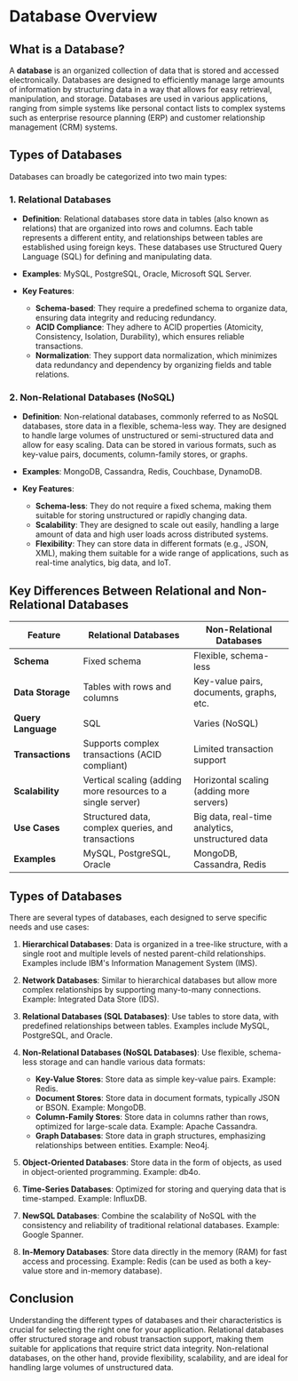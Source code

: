 # Database Overview

## What is a Database?

A **database** is an organized collection of data that is stored and accessed electronically. Databases are designed to efficiently manage large amounts of information by structuring data in a way that allows for easy retrieval, manipulation, and storage. Databases are used in various applications, ranging from simple systems like personal contact lists to complex systems such as enterprise resource planning (ERP) and customer relationship management (CRM) systems.

## Types of Databases

Databases can broadly be categorized into two main types:

### 1. Relational Databases

- **Definition**: Relational databases store data in tables (also known as relations) that are organized into rows and columns. Each table represents a different entity, and relationships between tables are established using foreign keys. These databases use Structured Query Language (SQL) for defining and manipulating data.

- **Examples**: MySQL, PostgreSQL, Oracle, Microsoft SQL Server.

- **Key Features**:
  - **Schema-based**: They require a predefined schema to organize data, ensuring data integrity and reducing redundancy.
  - **ACID Compliance**: They adhere to ACID properties (Atomicity, Consistency, Isolation, Durability), which ensures reliable transactions.
  - **Normalization**: They support data normalization, which minimizes data redundancy and dependency by organizing fields and table relations.

### 2. Non-Relational Databases (NoSQL)

- **Definition**: Non-relational databases, commonly referred to as NoSQL databases, store data in a flexible, schema-less way. They are designed to handle large volumes of unstructured or semi-structured data and allow for easy scaling. Data can be stored in various formats, such as key-value pairs, documents, column-family stores, or graphs.

- **Examples**: MongoDB, Cassandra, Redis, Couchbase, DynamoDB.

- **Key Features**:
  - **Schema-less**: They do not require a fixed schema, making them suitable for storing unstructured or rapidly changing data.
  - **Scalability**: They are designed to scale out easily, handling a large amount of data and high user loads across distributed systems.
  - **Flexibility**: They can store data in different formats (e.g., JSON, XML), making them suitable for a wide range of applications, such as real-time analytics, big data, and IoT.

## Key Differences Between Relational and Non-Relational Databases

| Feature            | Relational Databases                                        | Non-Relational Databases                         |
| ------------------ | ----------------------------------------------------------- | ------------------------------------------------ |
| **Schema**         | Fixed schema                                                | Flexible, schema-less                            |
| **Data Storage**   | Tables with rows and columns                                | Key-value pairs, documents, graphs, etc.         |
| **Query Language** | SQL                                                         | Varies (NoSQL)                                   |
| **Transactions**   | Supports complex transactions (ACID compliant)              | Limited transaction support                      |
| **Scalability**    | Vertical scaling (adding more resources to a single server) | Horizontal scaling (adding more servers)         |
| **Use Cases**      | Structured data, complex queries, and transactions          | Big data, real-time analytics, unstructured data |
| **Examples**       | MySQL, PostgreSQL, Oracle                                   | MongoDB, Cassandra, Redis                        |

## Types of Databases

There are several types of databases, each designed to serve specific needs and use cases:

1. **Hierarchical Databases**: Data is organized in a tree-like structure, with a single root and multiple levels of nested parent-child relationships. Examples include IBM's Information Management System (IMS).

2. **Network Databases**: Similar to hierarchical databases but allow more complex relationships by supporting many-to-many connections. Example: Integrated Data Store (IDS).

3. **Relational Databases (SQL Databases)**: Use tables to store data, with predefined relationships between tables. Examples include MySQL, PostgreSQL, and Oracle.

4. **Non-Relational Databases (NoSQL Databases)**: Use flexible, schema-less storage and can handle various data formats:

   - **Key-Value Stores**: Store data as simple key-value pairs. Example: Redis.
   - **Document Stores**: Store data in document formats, typically JSON or BSON. Example: MongoDB.
   - **Column-Family Stores**: Store data in columns rather than rows, optimized for large-scale data. Example: Apache Cassandra.
   - **Graph Databases**: Store data in graph structures, emphasizing relationships between entities. Example: Neo4j.

5. **Object-Oriented Databases**: Store data in the form of objects, as used in object-oriented programming. Example: db4o.

6. **Time-Series Databases**: Optimized for storing and querying data that is time-stamped. Example: InfluxDB.

7. **NewSQL Databases**: Combine the scalability of NoSQL with the consistency and reliability of traditional relational databases. Example: Google Spanner.

8. **In-Memory Databases**: Store data directly in the memory (RAM) for fast access and processing. Example: Redis (can be used as both a key-value store and in-memory database).

## Conclusion

Understanding the different types of databases and their characteristics is crucial for selecting the right one for your application. Relational databases offer structured storage and robust transaction support, making them suitable for applications that require strict data integrity. Non-relational databases, on the other hand, provide flexibility, scalability, and are ideal for handling large volumes of unstructured data.
